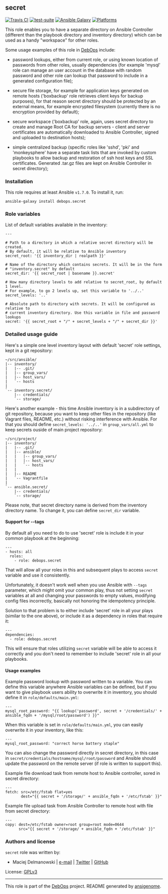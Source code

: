 ## secret

[![Travis CI](https://secure.travis-ci.org/debops/ansible-secret.png)](http://travis-ci.org/debops/ansible-secret) [![test-suite](http://img.shields.io/badge/test--suite-ansible--secret-blue.svg)](https://github.com/debops/test-suite/tree/master/ansible-secret/) [![Ansible Galaxy](http://img.shields.io/badge/galaxy-debops.secret-660198.svg)](https://galaxy.ansible.com/list#/roles/1598) [![Platforms](http://img.shields.io/badge/platforms-debian%20|%20ubuntu-lightgrey.svg)](#)

This role enables you to have a separate directory on Ansible Controller
(different than the playbook directory and inventory directory) which can be
used as a handy "workspace" for other roles.

Some usage examples of this role in [DebOps](http://debops.org/)
include:

- password lookups, either from current role, or using known location of
  passwords from other roles, usually dependencies (for example 'mysql' role
  can manage an user account in the database with random password and other
  role can lookup that password to include in a generated configuration file);

- secure file storage, for example for application keys generated on remote
  hosts ('boxbackup' role retrieves client keys for backup purposes), for
  that reason secret directory should be protected by an external means, for
  example encrypted filesystem (currently there is no encryption provided by
  default);

- secure workspace ('boxbackup' role, again, uses secret directory to create
  and manage Root CA for backup servers - client and server certificates are
  automatically downloaded to Ansible Controller, signed and uploaded to
  destination hosts);

- simple centralized backup (specific roles like 'sshd', 'pki' and
  'monkeysphere' have a separate task lists that are invoked by custom
  playbooks to allow backup and restoration of ssh host keys and SSL
  certificates. Generated .tar.gz files are kept on Ansible Controller in
  secret directory);


### Installation

This role requires at least Ansible `v1.7.0`. To install it, run:

    ansible-galaxy install debops.secret






### Role variables

List of default variables available in the inventory:

    ---
    
    # Path to a directory in which a relative secret directory will be created.
    # By default, it will be relative to Ansible inventory
    secret_root: '{{ inventory_dir | realpath }}'
    
    # Name of the directory which contains secrets. It will be in the form
    # "inventory.secret" by default
    secret_dir: '{{ secret_root | basename }}.secret'
    
    # How many directory levels to add relative to secret_root, by default 1 level.
    # For example, to go 2 levels up, set this variable to '../..'
    secret_levels: '..'
    
    # Absolute path to directory with secrets. It will be configured as relative to
    # current inventory directory. Use this variable in file and password lookups
    secret: '{{ secret_root + "/" + secret_levels + "/" + secret_dir }}'




### Detailed usage guide

Here's a simple one level inventory layout with default 'secret' role settings,
kept in a git repository:

    ~/src/ansible/
    |-- inventory/
    |   |-- .git/
    |   |-- group_vars/
    |   |-- host_vars/
    |   `-- hosts
    |
    `-- inventory.secret/
        |-- credentials/
        `-- storage/

Here's another example - this time Ansible inventory is in a subdirectory of
git repository, because you want to keep other files in the repository (like
Vagrant files, README, etc.) without risking interference with Ansible. For that
you should define `secret_levels: '../..'` in `group_vars/all.yml` to keep
secrets ouside of main project repository:

    ~/src/project/
    |-- inventory/
    |   |-- .git/
    |   |-- ansible/
    |   |   |-- group_vars/
    |   |   |-- host_vars/
    |   |   `-- hosts
    |   |
    |   |-- README
    |   `-- Vagrantfile
    |
    `-- ansible.secret/
        |-- credentials/
        `-- storage/

Please note, that secret directory name is derived from the inventory directory
name. To change it, you can define `secret_dir` variable.

#### Support for --tags

By default all you need to do to use 'secret' role is include it in your common
playbook at the beginning:

    ---
    - hosts: all
      roles:
        - role: debops.secret

That will allow all your roles in this and subsequent plays to access `secret`
variable and use it consistently.

Unfortunately, it doesn't work well when you use Ansible with `--tags`
parameter, which might omit your common play, thus not setting `secret`
variables at all and changing your passwords to empty values, modifying config
files incorrectly, basically not honoring the idempotency principle.

Solution to that problem is to either include 'secret' role in all your plays
(similar to the one above), or include it as a dependency in roles that require
it:

    ---
    dependencies:
      - role: debops.secret

This will ensure that roles utilizing `secret` variable will be able to access
it correctly and you don't need to remember to include 'secret' role in all
your playbooks.


#### Usage examples

Example password lookup with password written to a variable. You can define
this variable anywhere Ansible variables can be defined, but if you want to
give playbook users ability to overwrite it in inventory, you should define it
in `role/defaults/main.yml`:

    ---
    mysql_root_password: "{{ lookup('password', secret + '/credentials/' + ansible_fqdn + '/mysql/root/password') }}"

When this variable is set in `role/defaults/main.yml`, you can easily overwrite
it in your inventory, like this:

    ---
    mysql_root_password: "correct horse battery staple"

You can also change the password directly in secret directory, in this case in
`secret/credentials/hostname/mysql/root/password` and Ansible should update the
password on the remote server (if role is written to support this).

Example file download task from remote host to Ansible controller, sored in
secret directory:

    ---
    fetch: src=/etc/fstab flat=yes
           dest="{{ secret + '/storage/' + ansible_fqdn + '/etc/fstab' }}"

Example file upload task from Ansible Controller to remote host with file from
secret directory:

    ---
    copy: dest=/etc/fstab owner=root group=root mode=0644
          src="{{ secret + '/storage/ + ansible_fqdn + '/etc/fstab' }}"

### Authors and license

`secret` role was written by:

- Maciej Delmanowski | [e-mail](mailto:drybjed@gmail.com) | [Twitter](https://twitter.com/drybjed) | [GitHub](https://github.com/drybjed)

License: [GPLv3](https://tldrlegal.com/license/gnu-general-public-license-v3-(gpl-3))

***

This role is part of the [DebOps](http://debops.org/) project. README generated by [ansigenome](https://github.com/nickjj/ansigenome/).

